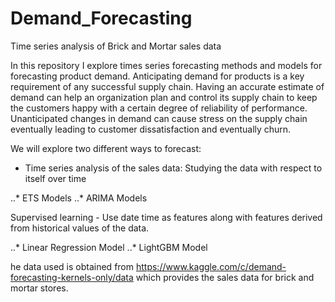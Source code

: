 # Demand_Forecasting

Time series analysis of Brick and Mortar sales data

In this repository I explore times series forecasting methods and models for forecasting product demand.
Anticipating demand for products is a key requirement of any successful supply chain. Having an accurate estimate of demand can help an organization plan and control its supply chain to keep the customers happy with a certain degree of reliability of performance. Unanticipated changes in demand can cause stress on the supply chain eventually leading to customer dissatisfaction and eventually churn.

We will explore two different ways to forecast:

- Time series analysis of the sales data: Studying the data with respect to itself over time 

..* ETS Models
..* ARIMA Models

Supervised learning - Use date time as features along with features derived from historical values of the data.

..* Linear Regression Model
..* LightGBM Model

he data used is obtained from https://www.kaggle.com/c/demand-forecasting-kernels-only/data which provides the sales data for brick and mortar stores.
